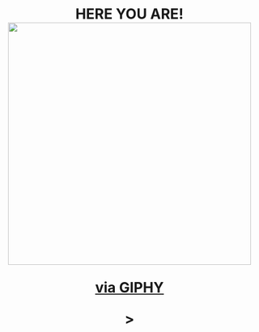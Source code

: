 <h1 align="center">HERE YOU ARE!<img src=<iframe src="https://giphy.com/embed/CwTvSiWflgCGKgz5eb" width="480" height="480" frameBorder="0" class="giphy-embed" allowFullScreen></iframe><p><a href="https://giphy.com/stickers/git-github-janesu927-CwTvSiWflgCGKgz5eb">via GIPHY</a></p>></h1>


<!--
**NourhanElyamany/NourhanElyamany** is a ✨ _special_ ✨ repository because its `README.md` (this file) appears on your GitHub profile.

Here are some ideas to get you started:

- 🔭 I’m currently working on ...
- 🌱 I’m currently learning ...
- 👯 I’m looking to collaborate on ...
- 🤔 I’m looking for help with ...
- 💬 Ask me about ...
- 📫 How to reach me: ...
- 😄 Pronouns: ...
- ⚡ Fun fact: ...
-->
